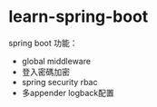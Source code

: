 # learn-spring-boot

spring boot 功能：

* global middleware
* 登入密碼加密
* spring security rbac
* 多appender logback配置

